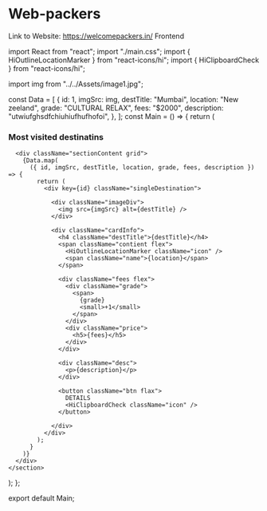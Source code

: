 # Web-packers
Link to Website: https://welcomepackers.in/
Frontend










import React from "react";
import "./main.css";
import { HiOutlineLocationMarker } from "react-icons/hi";
import { HiClipboardCheck } from "react-icons/hi";

import img from "../../Assets/image1.jpg";

const Data = [
  {
    id: 1,
    imgSrc: img,
    destTitle: "Mumbai",
    location: "New zeeland",
    grade: "CULTURAL RELAX",
    fees: "$2000",
    description: "utwiufghsdfchiuhiufhufhofoi",
  },
];
const Main = () => {
  return (
    <section className="main container section">
      <div className="sectionTitle">
        <h3 className="title">Most visited destinatins</h3>
      </div>

      <div className="sectionContent grid">
        {Data.map(
          ({ id, imgSrc, destTitle, location, grade, fees, description }) => {
            return (
              <div key={id} className="singleDestination">

                <div className="imageDiv">
                  <img src={imgSrc} alt={destTitle} />
                </div>

                <div className="cardInfo">
                  <h4 className="destTitle">{destTitle}</h4>
                  <span className="contient flex">
                    <HiOutlineLocationMarker className="icon" />
                    <span className="name">{location}</span>
                  </span>

                  <div className="fees flex">
                    <div className="grade">
                      <span>
                        {grade}
                        <small>+1</small>
                      </span>
                    </div>
                    <div className="price">
                      <h5>{fees}</h5>
                    </div>
                  </div>

                  <div className="desc">
                    <p>{description}</p>
                  </div>

                  <button className="btn flax">
                    DETAILS
                    <HiClipboardCheck className="icon" />
                  </button>
                  
                </div>
              </div>
            );
          }
        )}
      </div>
    </section>
  );
};

export default Main;
